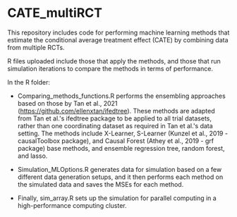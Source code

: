 # CATE_multiRCT

This repository includes code for performing machine learning methods that estimate the conditional average treatment effect (CATE) by combining data from multiple RCTs.

R files uploaded include those that apply the methods, and those that run simulation iterations to compare the methods in terms of performance.

In the R folder:

-   Comparing_methods_functions.R performs the ensembling approaches based on those by Tan et al., 2021 (<https://github.com/ellenxtan/ifedtree>). These methods are adapted from Tan et al.'s ifedtree package to be applied to all trial datasets, rather than one coordinating dataset as required in Tan et al.'s data setting. The methods include X-Learner, S-Learner (Kunzel et al., 2019 - causalToolbox package), and Causal Forest (Athey et al., 2019 - grf package) base methods, and ensemble regression tree, random forest, and lasso.

-   Simulation_MLOptions.R generates data for simulation based on a few different data generation setups, and it then performs each method on the simulated data and saves the MSEs for each method.

-   Finally, sim_array.R sets up the simulation for parallel computing in a high-performance computing cluster.
